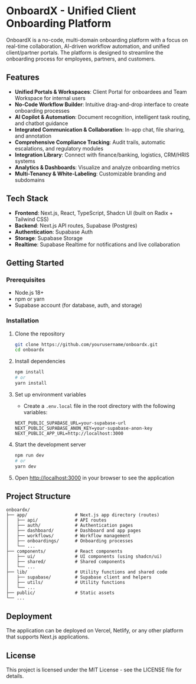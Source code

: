 # OnboardX - Unified Client Onboarding Platform

OnboardX is a no-code, multi-domain onboarding platform with a focus on real-time collaboration, AI-driven workflow automation, and unified client/partner portals. The platform is designed to streamline the onboarding process for employees, partners, and customers.

## Features

- **Unified Portals & Workspaces**: Client Portal for onboardees and Team Workspace for internal users
- **No-Code Workflow Builder**: Intuitive drag-and-drop interface to create onboarding processes
- **AI Copilot & Automation**: Document recognition, intelligent task routing, and chatbot guidance
- **Integrated Communication & Collaboration**: In-app chat, file sharing, and annotation
- **Comprehensive Compliance Tracking**: Audit trails, automatic escalations, and regulatory modules
- **Integration Library**: Connect with finance/banking, logistics, CRM/HRIS systems
- **Analytics & Dashboards**: Visualize and analyze onboarding metrics
- **Multi-Tenancy & White-Labeling**: Customizable branding and subdomains

## Tech Stack

- **Frontend**: Next.js, React, TypeScript, Shadcn UI (built on Radix + Tailwind CSS)
- **Backend**: Next.js API routes, Supabase (Postgres)
- **Authentication**: Supabase Auth
- **Storage**: Supabase Storage
- **Realtime**: Supabase Realtime for notifications and live collaboration

## Getting Started

### Prerequisites

- Node.js 18+ 
- npm or yarn
- Supabase account (for database, auth, and storage)

### Installation

1. Clone the repository
   ```bash
   git clone https://github.com/yourusername/onboardx.git
   cd onboardx
   ```

2. Install dependencies
   ```bash
   npm install
   # or
   yarn install
   ```

3. Set up environment variables
   - Create a `.env.local` file in the root directory with the following variables:
   ```
   NEXT_PUBLIC_SUPABASE_URL=your-supabase-url
   NEXT_PUBLIC_SUPABASE_ANON_KEY=your-supabase-anon-key
   NEXT_PUBLIC_APP_URL=http://localhost:3000
   ```

4. Start the development server
   ```bash
   npm run dev
   # or
   yarn dev
   ```

5. Open [http://localhost:3000](http://localhost:3000) in your browser to see the application

## Project Structure

```
onboardx/
├── app/                  # Next.js app directory (routes)
│   ├── api/              # API routes
│   ├── auth/             # Authentication pages
│   ├── dashboard/        # Dashboard and app pages
│   ├── workflows/        # Workflow management
│   ├── onboardings/      # Onboarding processes
│   └── ...
├── components/           # React components
│   ├── ui/               # UI components (using shadcn/ui)
│   ├── shared/           # Shared components
│   └── ...
├── lib/                  # Utility functions and shared code
│   ├── supabase/         # Supabase client and helpers
│   ├── utils/            # Utility functions
│   └── ...
├── public/               # Static assets
└── ...
```

## Deployment

The application can be deployed on Vercel, Netlify, or any other platform that supports Next.js applications.

## License

This project is licensed under the MIT License - see the LICENSE file for details.
